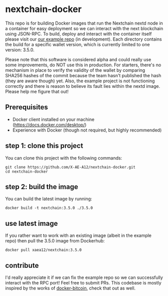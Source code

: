 # nextchain-docker
This repo is for building Docker images that run the Nextchain nextd node in a container for easy deployment so we can interact with the next blockchain using JSON-RPC. To build, deploy and interact with the container itself please visit our [our example repo](https://github.com/X-AE-A12/nextchain-docker-node-app) (in development). Each directory contains the build for a specific wallet version, which is currently limited to one version: 3.5.0.

Please note that this software is considered alpha and could really use some improvements, do NOT use this in production. For starters, there's no mechanism in place to verify the validity of the wallet by comparing SHA256 hashes of the commit because the team hasn't published the hash (they are aware though) yet. Also, the example project is not functioning correctly and there is reason to believe its fault lies within the nextd image. Please help me figure that out!

## Prerequisites
- Docker client installed on your machine (https://docs.docker.com/desktop/)
- Experience with Docker (though not required, but highly recommended)

## step 1: clone this project
You can clone this project with the following commands:
```
git clone https://github.com/X-AE-A12/nextchain-docker.git
cd nextchain-docker
```

## step 2: build the image
You can build the latest image by running:
```
docker build -t nextchain:3.5.0 ./3.5.0
```

## use latest image
If you rather want to work with an existing image (albeit in the example repo) then pull the 3.5.0 image from Dockerhub:
```
docker pull xaea12/nextchain:3.5.0
```

## contribute
I'd really appreciate it if we can fix the example repo so we can successfully interact with the RPC port! Feel free to submit PRs. This codebase is mostly inspired by the works of [docker-bitcoin](https://github.com/NicolasDorier/docker-bitcoin), check that out as well.
